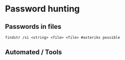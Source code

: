 # Password hunting
## Passwords in files
```
findstr /si <string> <file> <file> #asteriks possible

```

## Automated / Tools
